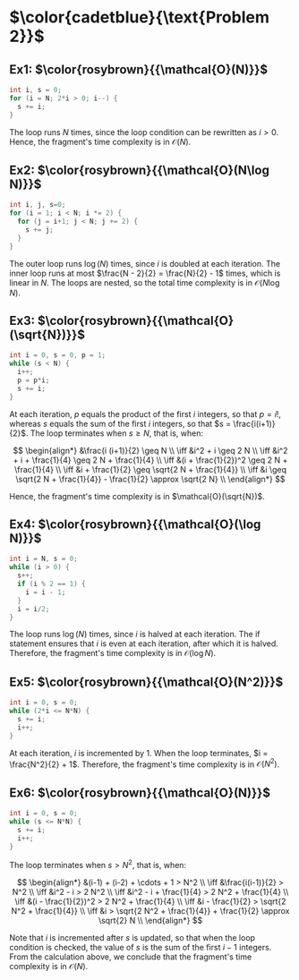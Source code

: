 # $\color{cadetblue}{\text{Problem 2}}$

## Ex1: $\color{rosybrown}{{\mathcal{O}(N)}}$

```c
int i, s = 0;
for (i = N; 2*i > 0; i--) {
  s += i;
}
```

The loop runs $N$ times, since the loop condition can be rewritten as $i > 0$. Hence, the fragment's time complexity is in $\mathcal{O}(N)$.

## Ex2: $\color{rosybrown}{{\mathcal{O}(N\log N)}}$

```c
int i, j, s=0;
for (i = 1; i < N; i *= 2) {
  for (j = i+1; j < N; j += 2) {
    s += j;
  }
}
```

The outer loop runs $\log(N)$ times, since $i$ is doubled at each iteration. The inner loop runs at most $\frac{N - 2}{2} = \frac{N}{2} - 1$ times, which is linear in $N$. The loops are nested, so the total time complexity is in $\mathcal{O}(N\log N)$.

## Ex3: $\color{rosybrown}{{\mathcal{O}(\sqrt{N})}}$

```c
int i = 0, s = 0, p = 1;
while (s < N) {
  i++;
  p = p*i;
  s += i;
}
```

At each iteration, $p$ equals the product of the first $i$ integers, so that $p = i!$, whereas $s$ equals the sum of the first $i$ integers, so that $s = \frac{i(i+1)}{2}$. The loop terminates when $s \geq N$, that is, when:

$$
\begin{align*}
&\frac{i (i+1)}{2} \geq N \\
\iff &i^2 + i \geq 2 N \\
\iff &i^2 + i + \frac{1}{4} \geq 2 N + \frac{1}{4} \\
\iff &(i + \frac{1}{2})^2 \geq 2 N + \frac{1}{4} \\
\iff &i + \frac{1}{2} \geq \sqrt{2 N + \frac{1}{4}} \\
\iff &i \geq \sqrt{2 N + \frac{1}{4}} - \frac{1}{2} \approx \sqrt{2 N} \\
\end{align*}
$$

Hence, the fragment's time complexity is in $\mathcal{O}(\sqrt{N})$.

## Ex4: $\color{rosybrown}{{\mathcal{O}(\log N)}}$

```c
int i = N, s = 0;
while (i > 0) {
  s++;
  if (i % 2 == 1) {
    i = i - 1;
  }
  i = i/2;
}
```

The loop runs $\log(N)$ times, since $i$ is halved at each iteration. The if statement ensures that $i$ is even at each iteration, after which it is halved. Therefore, the fragment's time complexity is in $\mathcal{O}(\log N)$.

## Ex5: $\color{rosybrown}{{\mathcal{O}(N^2)}}$

```c
int i = 0, s = 0;
while (2*i <= N*N) {
  s += i;
  i++;
}
```

At each iteration, $i$ is incremented by $1$. When the loop terminates, $i = \frac{N^2}{2} + 1$. Therefore, the fragment's time complexity is in $\mathcal{O}(N^2)$.

## Ex6: $\color{rosybrown}{{\mathcal{O}(N)}}$

```c
int i = 0, s = 0;
while (s <= N*N) {
  s += i;
  i++;
}
```

The loop terminates when $s > N^2$, that is, when:

$$
\begin{align*}
&(i-1) + (i-2) + \cdots + 1 > N^2 \\
\iff &\frac{i(i-1)}{2} > N^2 \\
\iff &i^2 - i > 2 N^2 \\
\iff &i^2 - i + \frac{1}{4} > 2 N^2 + \frac{1}{4} \\
\iff &(i - \frac{1}{2})^2 > 2 N^2 + \frac{1}{4} \\
\iff &i - \frac{1}{2} > \sqrt{2 N^2 + \frac{1}{4}} \\
\iff &i > \sqrt{2 N^2 + \frac{1}{4}} + \frac{1}{2} \approx \sqrt{2} N \\
\end{align*}
$$

Note that $i$ is incremented after $s$ is updated, so that when the loop condition is checked, the value of $s$ is the sum of the first $i - 1$ integers. From the calculation above, we conclude that the fragment's time complexity is in $\mathcal{O}(N)$.
